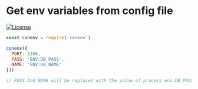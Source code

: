 # Get env variables from config file

[![License](https://img.shields.io/npm/l/leibniz.svg?maxAge=2592000)](https://img.shields.io/npm/l/leibniz.svg?maxAge=2592000)

```javascript
const conenv = require('conenv')

conenv({
  PORT: 3306,
  PASS: 'ENV:DB_PASS',
  NAME: 'ENV:DB_NAME'
}))

// PASS And NAME will be replaced with the value of process.env.DB_PASS and process.env.DB_NAME

```
